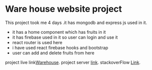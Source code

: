 # Ware house website project
 
 This project took me 4 days .it has mongodb and express js used in it.

 * it has a home component which has fruits in it
 * it has firebase used in it so user can login and use it
 * react router is used here
 * i have used react firebase hooks and bootstrap
 * user can add and delete fruits from here

project live link[Warehouse](https://splendorous-travesseiro-224117.netlify.app/).
project server [link](https://github.com/ProgrammingHeroWC4/warehouse-management-server-side-Adnan-Eram-Argho).
stackoverFlow [Link](https://stackoverflow.com/questions/72232381/typeerror-cant-assign-to-property-caninitemulator-on-emailgmail-com-not).


